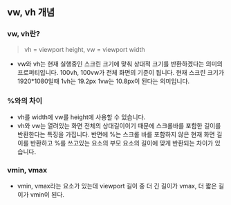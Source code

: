 ## vw, vh 개념

### vw, vh란?

> vh = viewport height, vw = viewport width

- vw와 vh는 현재 실행중인 스크린 크기에 맞춰 상대적 크기를 반환하겠다는 의미의 프로퍼티입니다. 100vh, 100vw가 전체 화면의 기준이 됩니다. 현재 스크린 크기가 1920\*1080일때 1vh는 19.2px 1vw는 10.8px이 된다는 의미입니다.

### %와의 차이

- vh를 width에 vw를 height에 사용할 수 있습니다.
- vh와 vw는 열려있는 화면 전체의 상대길이이기 때문에 스크롤바를 포함한 길이를 반환한다는 특징을 가집니다. 반면에 %는 스크롤 바를 포함하지 않은 현재 화면 길이를 반환하고 %를 쓰고있는 요소의 부모 요소의 길이에 맞게 반환되는 차이가 있습니다.

### vmin, vmax

- vmin, vmax라는 요소가 있는데 viewport 길이 중 더 긴 길이가 vmax, 더 짧은 길이가 vmin이 된다.
